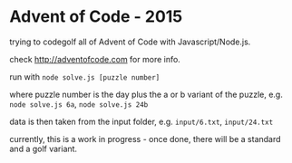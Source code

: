 Advent of Code - 2015
=====================

trying to codegolf all of Advent of Code with Javascript/Node.js.

check http://adventofcode.com for more info.

run with
`node solve.js [puzzle number]`

where puzzle number is the day plus the a or b variant of the puzzle, e.g. `node solve.js 6a`, `node solve.js 24b`

data is then taken from the input folder, e.g. `input/6.txt`, `input/24.txt`

currently, this is a work in progress - once done, there will be a standard and a golf variant.
